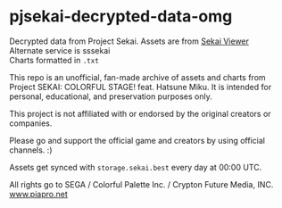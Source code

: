 # pjsekai-decrypted-data-omg
Decrypted data from Project Sekai.
Assets are from [Sekai Viewer](https://sekai.best)<br>
Alternate service is sssekai</br>
Charts formatted in ```.txt```

This repo is an unofficial, fan-made archive of assets and charts from Project SEKAI: COLORFUL STAGE! feat. Hatsune Miku. It is intended for personal, educational, and preservation purposes only.

This project is not affiliated with or endorsed by the original creators or companies.

Please go and support the official game and creators by using official channels. :)

Assets get synced with `storage.sekai.best` every day at 00:00 UTC.

All rights go to SEGA / Colorful Palette Inc. / Crypton Future Media, INC. www.piapro.net